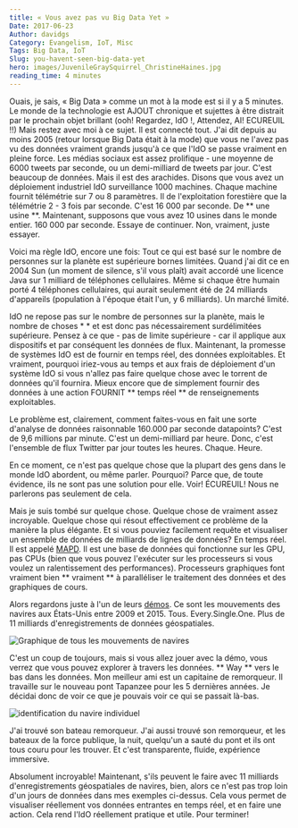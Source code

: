 ```yaml
---
title: « Vous avez pas vu Big Data Yet »
Date: 2017-06-23
Author: davidgs
Category: Evangelism, IoT, Misc
Tags: Big Data, IoT
Slug: you-havent-seen-big-data-yet
hero: images/JuvenileGraySquirrel_ChristineHaines.jpg
reading_time: 4 minutes
---
```


Ouais, je sais, « Big Data » comme un mot à la mode est si il y a 5 minutes. Le monde de la technologie est AJOUT chronique et sujettes à être distrait par le prochain objet brillant (ooh! Regardez, IdO !, Attendez, AI! ECUREUIL !!) Mais restez avec moi à ce sujet. Il est connecté tout. J'ai dit depuis au moins 2005 (retour lorsque Big Data était à la mode) que vous ne l'avez pas vu des données vraiment grands jusqu'à ce que l'IdO se passe vraiment en pleine force. Les médias sociaux est assez prolifique - une moyenne de 6000 tweets par seconde, ou un demi-milliard de tweets par jour. C'est beaucoup de données. Mais il est des arachides. Disons que vous avez un déploiement industriel IdO surveillance 1000 machines. Chaque machine fournit télémétrie sur 7 ou 8 paramètres. Il de l'exploitation forestière que la télémétrie 2 - 3 fois par seconde. C'est 16 000 par seconde. De ** une usine **. Maintenant, supposons que vous avez 10 usines dans le monde entier. 160 000 par seconde. Essaye de continuer. Non, vraiment, juste essayer.

Voici ma règle IdO, encore une fois: Tout ce qui est basé sur le nombre de personnes sur la planète est supérieure bornes limitées. Quand j'ai dit ce en 2004 Sun (un moment de silence, s'il vous plaît) avait accordé une licence Java sur 1 milliard de téléphones cellulaires. Même si chaque être humain porté 4 téléphones cellulaires, qui aurait seulement été de 24 milliards d'appareils (population à l'époque était l'un, y 6 milliards). Un marché limité.

IdO ne repose pas sur le nombre de personnes sur la planète, mais le nombre de choses * * et est donc pas nécessairement surdélimitées supérieure. Pensez à ce que - pas de limite supérieure - car il applique aux dispositifs et par conséquent les données de flux. Maintenant, la promesse de systèmes IdO est de fournir en temps réel, des données exploitables. Et vraiment, pourquoi iriez-vous au temps et aux frais de déploiement d'un système IdO si vous n'allez pas faire quelque chose avec le torrent de données qu'il fournira. Mieux encore que de simplement fournir des données à une action FOURNIT ** temps réel ** de renseignements exploitables.

Le problème est, clairement, comment faites-vous en fait une sorte d'analyse de données raisonnable 160.000 par seconde datapoints? C'est de 9,6 millions par minute. C'est un demi-milliard par heure. Donc, c'est l'ensemble de flux Twitter par jour toutes les heures. Chaque. Heure.

En ce moment, ce n'est pas quelque chose que la plupart des gens dans le monde IdO abordent, ou même parler. Pourquoi? Parce que, de toute évidence, ils ne sont pas une solution pour elle. Voir! ÉCUREUIL! Nous ne parlerons pas seulement de cela.

Mais je suis tombé sur quelque chose. Quelque chose de vraiment assez incroyable. Quelque chose qui résout effectivement ce problème de la manière la plus élégante. Et si vous pouviez facilement requête et visualiser un ensemble de données de milliards de lignes de données? En temps réel. Il est appelé [MAPD](http://mapd.com). Il est une base de données qui fonctionne sur les GPU, pas CPUs (bien que vous pouvez l'exécuter sur les processeurs si vous voulez un ralentissement des performances). Processeurs graphiques font vraiment bien ** vraiment ** à paralléliser le traitement des données et des graphiques de cours.

Alors regardons juste à l'un de leurs [démos](https://www.mapd.com/demos/). Ce sont les mouvements des navires aux États-Unis entre 2009 et 2015. Tous. Every.Single.One. Plus de 11 milliards d'enregistrements de données géospatiales.

![Graphique de tous les mouvements de navires](/posts/category/iot/images/Safari029.jpg)

C'est un coup de toujours, mais si vous allez jouer avec la démo, vous verrez que vous pouvez explorer à travers les données. ** Way ** vers le bas dans les données. Mon meilleur ami est un capitaine de remorqueur. Il travaille sur le nouveau pont Tapanzee pour les 5 dernières années. Je décidai donc de voir ce que je pouvais voir ce qui se passait là-bas.

![identification du navire individuel](/posts/category/iot/images/Safari028.jpg)

J'ai trouvé son bateau remorqueur. J'ai aussi trouvé son remorqueur, et les bateaux de la force publique, la nuit, quelqu'un a sauté du pont et ils ont tous couru pour les trouver. Et c'est transparente, fluide, expérience immersive.

Absolument incroyable! Maintenant, s'ils peuvent le faire avec 11 milliards d'enregistrements géospatiales de navires, bien, alors ce n'est pas trop loin d'un jours de données dans mes exemples ci-dessus. Cela vous permet de visualiser réellement vos données entrantes en temps réel, et en faire une action. Cela rend l'IdO réellement pratique et utile. Pour terminer!
